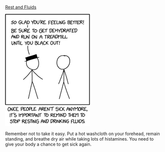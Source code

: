 [Rest and Fluids](https://xkcd.com/2580)

![Rest and Fluids](./random_comic.png)

Remember not to take it easy. Put a hot washcloth on your forehead, remain standing, and breathe dry air while taking lots of histamines. You need to give your body a chance to get sick again.

